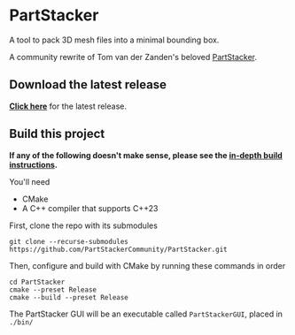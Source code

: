 # PartStacker

A tool to pack 3D mesh files into a minimal bounding box.

A community rewrite of Tom van der Zanden's beloved [PartStacker](https://github.com/TomvdZanden/PartStacker/).

## Download the latest release

[**Click here**](https://github.com/PartStackerCommunity/PartStacker/releases/tag/v0.2) for the latest release.

## Build this project

**If any of the following doesn't make sense, please see the [in-depth build instructions](./docs/building/building.md).**

You'll need

* CMake
* A C++ compiler that supports C++23

First, clone the repo with its submodules

```
git clone --recurse-submodules https://github.com/PartStackerCommunity/PartStacker.git
```

Then, configure and build with CMake by running these commands in order

```
cd PartStacker
cmake --preset Release
cmake --build --preset Release
```

The PartStacker GUI will be an executable called `PartStackerGUI`, placed in `./bin/`
